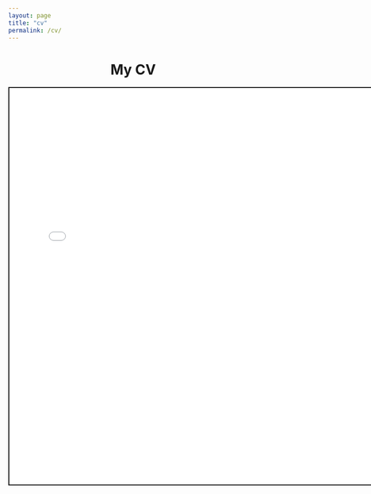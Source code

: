 ```yaml
---
layout: page
title: "cv"
permalink: /cv/
---
```


<h1 style="text-align:center;">My CV</h1>

<embed src="/images/Rosenfield_CV_08JUN2020.pdf" alt="CV" style="width:760px;height:800px;border:2px double;">
